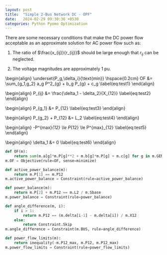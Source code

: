 ```yaml
---
layout: post
title:  "Simple 2-Bus Network DC - OPF"
date:   2024-02-29 09:30:36 +0530
categories: Python Pyomo Optimization
---
```


There are some necessary conditions that make the DC power flow acceptable as an approximate solution for AC power flow such as:

1. The ratio of $\frac{x_{ij}}{r_{ij}}$ should be large enough that $r_{ij}$ can be neglected.

2. The voltage magnitudes are approximately $1$ pu.


\begin{align}
	\underset{P_g,\delta_i}{\text{min}} \hspace{0.2cm} OF &= \sum_{g_1,g_2} a_g P^2_{g} + b_g P_{g} + c_g \label{eq:test1}
\end{align}

\begin{align}
	P_{ij} &= \frac{\delta_1 - \delta_2}{X_{12}} \label{eq:test2}
\end{align}

\begin{align}
	P_{g_1} &= P_{12} \label{eq:test3}
\end{align}

\begin{align}
	P_{g_2} + P_{12} &= L_2 \label{eq:test4}
\end{align}

\begin{align}
	-P^{max}_{12} \le P_{12} \le P^{max}_{12} \label{eq:test5}
\end{align}

\begin{align}
   \delta_1 &= 0 \label{eq:test6}
\end{align}



```python
def OF(m):
    return sum(m.a[g]*m.P[g]**2 + m.b[g]*m.P[g] + m.c[g] for g in m.GEN)
m.OF = Objective(rule=OF, sense=minimize)

def active_power_balance(m):
    return m.P[1] == m.P12
m.active_power_balance = Constraint(rule=active_power_balance)

def power_balance(m):
    return m.P[2] + m.P12 == m.L2 / m.Sbase
m.power_balance = Constraint(rule=power_balance)

def angle_difference(m, i):
    if i > 1:
        return m.P12 == (m.delta[i-1] - m.delta[i]) / m.X12
    else:
        return Constraint.Skip
m.angle_difference = Constraint(m.BUS, rule=angle_difference)

def power_flow_limits(m):
    return inequality(-m.P12_max, m.P12, m.P12_max)
m.power_flow_limits = Constraint(rule=power_flow_limits)
```
